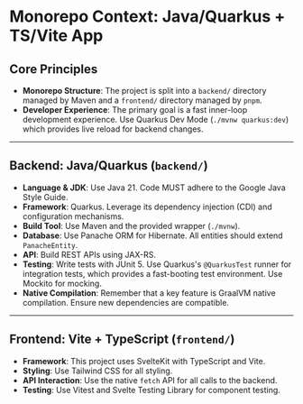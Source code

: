 # Monorepo Context: Java/Quarkus + TS/Vite App

## Core Principles

- **Monorepo Structure**: The project is split into a `backend/` directory managed by Maven and a `frontend/` directory managed by `pnpm`.
- **Developer Experience**: The primary goal is a fast inner-loop development experience. Use Quarkus Dev Mode (`./mvnw quarkus:dev`) which provides live reload for backend changes.

---

## Backend: Java/Quarkus (`backend/`)

- **Language & JDK**: Use Java 21. Code MUST adhere to the Google Java Style Guide.
- **Framework**: Quarkus. Leverage its dependency injection (CDI) and configuration mechanisms.
- **Build Tool**: Use Maven and the provided wrapper (`./mvnw`).
- **Database**: Use Panache ORM for Hibernate. All entities should extend `PanacheEntity`.
- **API**: Build REST APIs using JAX-RS.
- **Testing**: Write tests with JUnit 5. Use Quarkus's `@QuarkusTest` runner for integration tests, which provides a fast-booting test environment. Use Mockito for mocking.
- **Native Compilation**: Remember that a key feature is GraalVM native compilation. Ensure new dependencies are compatible.

---

## Frontend: Vite + TypeScript (`frontend/`)

- **Framework**: This project uses SvelteKit with TypeScript and Vite.
- **Styling**: Use Tailwind CSS for all styling.
- **API Interaction**: Use the native `fetch` API for all calls to the backend.
- **Testing**: Use Vitest and Svelte Testing Library for component testing.
